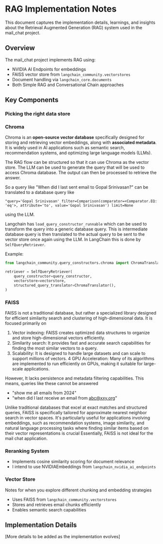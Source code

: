 # RAG Implementation Notes

This document captures the implementation details, learnings, and insights about the Retrieval Augmented Generation (RAG) system used in the mail_chat project.

## Overview

The mail_chat project implements RAG using:
- NVIDIA AI Endpoints for embeddings
- FAISS vector store from `langchain_community.vectorstores`
- Document handling via `langchain_core.documents`
- Both Simple RAG and Conversational Chain approaches

## Key Components

### Picking the right data store

### Chroma
Chroma is an **open-source vector database** specifically designed for storing and retrieving vector embeddings, along with **associated metadata**. It is widely used in AI applications such as semantic search, recommendation systems, and optimizing large language models (LLMs).

The RAG flow can be structured so that it can use Chroma as the vector store. The LLM can be used to generate the query that will be used to access Chroma database. The output can then be processed to retrieve the answer.

So a query like "When did I last sent email to Gopal Srinivasan?" can be translated to a database query like 
```
"query='Gopal Srinivasan' filter=Comparison(comparator=<Comparator.EQ: 'eq'>, attribute='to', value='Gopal Srinivasan') limit=None
```
using the LLM.

Langchain has `load_query_constructor_runnable` which can be used to transform the query into a generic database query. This is intermediate database query is then translated to the actual query to be sent to the vector store once again using the LLM. In LangChain this is done by `SelfQueryRetriever`.

Example:

```python
from langchain_community.query_constructors.chroma import ChromaTranslator

retriever = SelfQueryRetriever(
    query_constructor=query_constructor,
    vectorstore=vectorstore,
    structured_query_translator=ChromaTranslator(),
)
```



### FAISS
FAISS is not a traditional database, but rather a specialized library designed for efficient similarity search and clustering of high-dimensional data. It is focused primarily on 

1. Vector indexing: FAISS creates optimized data structures to organize and store high-dimensional vectors efficiently.
2. Similarity search: It provides fast and accurate search capabilities for finding the most similar vectors to a query.
3. Scalability: It is designed to handle large datasets and can scale to support millions of vectors.
4 GPU Acceleration: Many of its algorithms are implemented to run efficiently on GPUs, making it suitable for large-scale applications.

However, It lacks persistence and metadata filtering capabilities.
This means, queries like these cannot be answered
- "show me all emails from 2024"
- "when did I last receive an email from abc@xxy.org"

Unlike traditional databases that excel at exact matches and structured queries, FAISS is specifically tailored for approximate nearest neighbor search in vector spaces. It's particularly useful for applications involving embeddings, such as recommendation systems, image similarity, and natural language processing tasks where finding similar items based on their vector representations is crucial
Essentially, FAISS is not ideal for the mail chat application.

### Reranking System
- Implements cosine similarity scoring for document relevance
- I intend to use NVIDIAEmbeddings from `langchain_nvidia_ai_endpoints`

### Vector Store
Notes for when you explore different chunking and embedding strategies

- Uses FAISS from `langchain_community.vectorstores`
- Stores and retrieves email chunks efficiently
- Enables semantic search capabilities

## Implementation Details

[More details to be added as the implementation evolves]
